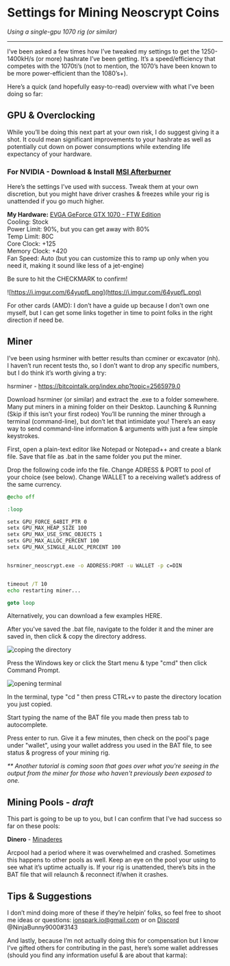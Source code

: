 # Settings for Mining Neoscrypt Coins
_Using a single-gpu 1070 rig (or similar)_

--- 

I’ve been asked a few times how I’ve tweaked my settings to get the 1250-1400kH/s (or more) hashrate I’ve been getting. It’s a speed/efficiency that competes with the 1070ti’s (not to mention, the 1070’s have been known to be more power-efficient than the 1080’s+).

Here’s a quick (and hopefully easy-to-read) overview with what I’ve been doing so far:

## GPU & Overclocking

While you’ll be doing this next part at your own risk, I do suggest giving it a shot. It could mean significant improvements to your hashrate as well as potentially cut down on power consumptions while extending life expectancy of your hardware.

### For NVIDIA - Download & Install [MSI Afterburner](https://bitcointalk.org/index.php?topic=2565979.0)

Here’s the settings I’ve used with success. Tweak them at your own discretion, but you might have driver crashes & freezes while your rig is unattended if you go much higher.

**My Hardware:** [EVGA GeForce GTX 1070 - FTW Edition](https://www.google.com/search?q=1070&client=opera&hs=OAB&source=lnms&tbm=shop&sa=X&ved=0ahUKEwiXyLC-m5vZAhXM3YMKHQ8eBVwQ_AUICigB&biw=1812&bih=962)  
Cooling: Stock  
Power Limit: 90%, but you can get away with 80%  
Temp Limit: 80C  
Core Clock: +125  
Memory Clock: +420  
Fan Speed: Auto (but you can customize this to ramp up only when you need it, making it sound like less of a jet-engine)  

Be sure to hit the CHECKMARK to confirm!

![https://i.imgur.com/64yupfL.png](https://i.imgur.com/64yupfL.png)

For other cards (AMD): I don’t have a guide up because I don’t own one myself, but I can get some links together in time to point folks in the right direction if need be.

## Miner

I’ve been using hsrminer with better results than ccminer or excavator (nh). I haven’t run recent tests tho, so I don’t want to drop any specific numbers, but I do think it’s worth giving a try:


hsrminer - https://bitcointalk.org/index.php?topic=2565979.0


Download hsrminer (or similar) and extract the .exe to a folder somewhere. Many put miners in a mining folder on their Desktop.
Launching & Running
(Skip if this isn’t your first rodeo) You’ll be running the miner through a terminal (command-line), but don’t let that intimidate you! There’s an easy way to send command-line information & arguments with just a few simple keystrokes. 

First, open a plain-text editor like Notepad or Notepad++ and create a blank file. Save that file as <some-file-name>.bat in the same folder you put the miner.


Drop the following code info the file.
Change ADRESS & PORT to pool of your choice (see below).
Change WALLET to a receiving wallet’s address of the same currency.

```bat
@echo off

:loop

setx GPU_FORCE_64BIT_PTR 0
setx GPU_MAX_HEAP_SIZE 100
setx GPU_MAX_USE_SYNC_OBJECTS 1
setx GPU_MAX_ALLOC_PERCENT 100
setx GPU_MAX_SINGLE_ALLOC_PERCENT 100


hsrminer_neoscrypt.exe -o ADDRESS:PORT -u WALLET -p c=DIN


timeout /T 10
echo restarting miner...

goto loop
```

Alternatively, you can download a few examples HERE.

After you've saved the .bat file, navigate to the folder it and the miner are saved in, then click & copy the directory address.


![coping the directory](https://i.imgur.com/J0jlAvR.png)

Press the Windows key or click the Start menu & type "cmd" then click Command Prompt.

![opening terminal](https://i.imgur.com/5Vd2q70.png)

In the terminal, type "cd " then press CTRL+v to paste the directory location you just copied.

Start typing the name of the BAT file you made then press tab to autocomplete.

Press enter to run. Give it a few minutes, then check on the pool's page under "wallet", using your wallet address you used in the BAT file, to see status & progress of your mining rig.

_** Another tutorial is coming soon that goes over what you're seeing in the output from the miner for those who haven't previously been exposed to one._


## Mining Pools - _draft_

This part is going to be up to you, but I can confirm that I’ve had success so far on these pools:

**Dinero** - [Minaderes](https://minadorespool.gq)  



Arcpool had a period where it was overwhelmed and crashed. Sometimes this happens to other pools as well. Keep an eye on the pool your using to see what it’s uptime actually is. If your rig is unattended, there’s bits in the BAT file that will relaunch & reconnect if/when it crashes.

## Tips & Suggestions
I don’t mind doing more of these if they’re helpin’ folks, so feel free to shoot me ideas or questions: ionspark.io@gmail.com or on [Discord](https://discordapp.com) @NinjaBunny9000#3143

And lastly, because I’m not actually doing this for compensation but I know I’ve gifted others for contributing in the past, here’s some wallet addresses (should you find any information useful & are about that karma):



